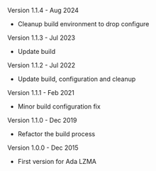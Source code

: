Version 1.1.4   - Aug 2024
  - Cleanup build environment to drop configure

Version 1.1.3   - Jul 2023
  - Update build

Version 1.1.2   - Jul 2022
  - Update build, configuration and cleanup

Version 1.1.1   - Feb 2021
  - Minor build configuration fix

Version 1.1.0   - Dec 2019
  - Refactor the build process

Version 1.0.0   - Dec 2015
  - First version for Ada LZMA

